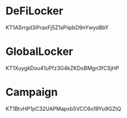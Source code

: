 # DeFiLocker

KT1ASrrgd3iPraxFj5Z1sPiipbD9nYwyoBbY

# GlobalLocker

KT1XuygkDou41uPfz3G4kZKDoBMgn3fCSjHP

# Campaign

KT1BtvHP1pC32UAPMapxb5VCC6o19Yu9GZtQ
